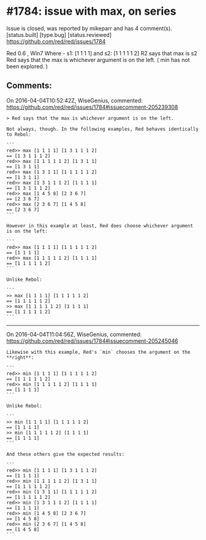 
#1784: issue with max, on series
================================================================================
Issue is closed, was reported by mikeparr and has 4 comment(s).
[status.built] [type.bug] [status.reviewed]
<https://github.com/red/red/issues/1784>

Red 0.6  , Win7
Where -    s1: [1 1 1 1]  and s2: [1 1 1 1 1 2]
R2  says that max is s2
Red says that the max is whichever argument is on the left.
( min has not been explored. )



Comments:
--------------------------------------------------------------------------------

On 2016-04-04T10:52:42Z, WiseGenius, commented:
<https://github.com/red/red/issues/1784#issuecomment-205239308>

    > Red says that the max is whichever argument is on the left.
    
    Not always, though. In the following examples, Red behaves identically to Rebol:
    
    ```
    red>> max [1 1 1 1] [1 3 1 1 1 2]
    == [1 3 1 1 1 2]
    red>> max [1 1 1 1 1 2] [1 3 1 1]
    == [1 3 1 1]
    red>> max [1 3 1 1] [1 1 1 1 1 2]
    == [1 3 1 1]
    red>> max [1 3 1 1 1 2] [1 1 1 1]
    == [1 3 1 1 1 2]
    red>> max [1 4 5 8] [2 3 6 7]
    == [2 3 6 7]
    red>> max [2 3 6 7] [1 4 5 8]
    == [2 3 6 7]
    ```
    
    However in this example at least, Red does choose whichever argument is on the left:
    
    ```
    red>> max [1 1 1 1] [1 1 1 1 1 2]
    == [1 1 1 1]
    red>> max [1 1 1 1 1 2] [1 1 1 1]
    == [1 1 1 1 1 2]
    ```
    
    Unlike Rebol:
    
    ```
    >> max [1 1 1 1] [1 1 1 1 1 2]
    == [1 1 1 1 1 2]
    >> max [1 1 1 1 1 2] [1 1 1 1]
    == [1 1 1 1 1 2]
    ```

--------------------------------------------------------------------------------

On 2016-04-04T11:04:56Z, WiseGenius, commented:
<https://github.com/red/red/issues/1784#issuecomment-205245046>

    Likewise with this example, Red's `min` chooses the argument on the **right**:
    
    ```
    red>> min [1 1 1 1] [1 1 1 1 1 2]
    == [1 1 1 1 1 2]
    red>> min [1 1 1 1 1 2] [1 1 1 1]
    == [1 1 1 1]
    ```
    
    Unlike Rebol:
    
    ```
    >> min [1 1 1 1] [1 1 1 1 1 2]
    == [1 1 1 1]
    >> min [1 1 1 1 1 2] [1 1 1 1]
    == [1 1 1 1]
    ```
    
    And these others give the expected results:
    
    ```
    red>> min [1 1 1 1] [1 3 1 1 1 2]
    == [1 1 1 1]
    red>> min [1 1 1 1 1 2] [1 3 1 1]
    == [1 1 1 1 1 2]
    red>> min [1 3 1 1] [1 1 1 1 1 2]
    == [1 1 1 1 1 2]
    red>> min [1 3 1 1 1 2] [1 1 1 1]
    == [1 1 1 1]
    red>> min [1 4 5 8] [2 3 6 7]
    == [1 4 5 8]
    red>> min [2 3 6 7] [1 4 5 8]
    == [1 4 5 8]
    ```

